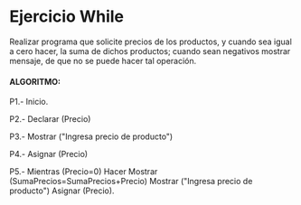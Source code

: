 # Ejercicio While

Realizar programa que solicite precios de los productos, y cuando sea igual a cero hacer, la suma de dichos productos; cuando sean negativos mostrar mensaje, de que no se puede hacer tal operación.

#### ALGORITMO:

P1.- Inicio.

P2.- Declarar (Precio)

P3.- Mostrar ("Ingresa precio de producto")

P4.- Asignar (Precio)

P5.- Mientras (Precio=0) Hacer
Mostrar (SumaPrecios=SumaPrecios+Precio)
Mostrar ("Ingresa precio de producto")
Asignar (Precio).






